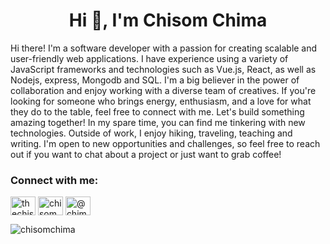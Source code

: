<h1 align="center">Hi 👋, I'm Chisom Chima</h1>
<p align="start">Hi there! I'm a software developer with a passion for creating scalable and user-friendly web applications. I have experience using a variety of JavaScript frameworks and technologies such as Vue.js, React, as well as Nodejs, express, Mongodb and SQL. I'm a big believer in the power of collaboration and enjoy working with a diverse team of creatives. If you're looking for someone who brings energy, enthusiasm, and a love for what they do to the table, feel free to connect with me. Let's build something amazing together! In my spare time, you can find me tinkering with new technologies. Outside of work, I enjoy hiking, traveling, teaching and writing. I'm open to new opportunities and challenges, so feel free to reach out if you want to chat about a project or just want to grab coffee!</p>

<h3 align="left">Connect with me:</h3>
<p align="left">
<a href="https://twitter.com/thechisomchima" target="_blank"><img align="center" src="https://raw.githubusercontent.com/rahuldkjain/github-profile-readme-generator/master/src/images/icons/Social/twitter.svg" alt="thechisomchima" height="30" width="40" /></a>
<a href="https://linkedin.com/in/chisomchima" target="_blank"><img align="center" src="https://raw.githubusercontent.com/rahuldkjain/github-profile-readme-generator/master/src/images/icons/Social/linked-in-alt.svg" alt="chisomchima" height="30" width="40" /></a>
<a href="https://medium.com/@chimachisom360" target="_blank"><img align="center" src="https://raw.githubusercontent.com/rahuldkjain/github-profile-readme-generator/master/src/images/icons/Social/medium.svg" alt="@chimachisom360" height="30" width="40" /></a>
</p>

<p><img align="center" src="https://github-readme-stats.vercel.app/api/top-langs?username=chisomchima&show_icons=true&locale=en&layout=compact" alt="chisomchima" /></p>
